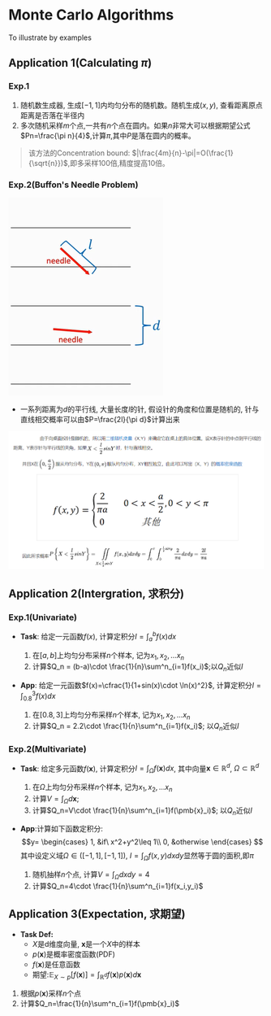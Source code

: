 # Monte Carlo Algorithms
To illustrate by examples

## Application 1(Calculating $\pi$)

### Exp.1
1. 随机数生成器, 生成$[-1,1]$内均匀分布的随机数。随机生成$(x,y)$, 查看距离原点距离是否落在半径内
2. 多次随机采样$m$个点,一共有$n$个点在圆内。如果$n$非常大可以根据期望公式$Pn=\frac{\pi n}{4}$,计算$\pi$,其中$P$是落在圆内的概率。

> 该方法的Concentration bound: $|\frac{4m}{n}-\pi|=O(\frac{1}{\sqrt{n}})$,即多采样100倍,精度提高10倍。

### Exp.2(Buffon's Needle Problem)
![proof use integral](./pics/5.1.needle_problem.png)
- 一系列距离为$d$的平行线, 大量长度$l$的针, 假设针的角度和位置是随机的, 针与直线相交概率可以由$P=\frac{2l}{\pi d}$计算出来

![proof use integral](./pics/5.2.needle_proof.png)

## Application 2(Intergration, 求积分)

### Exp.1(Univariate)

- **Task**: 给定一元函数$f(x)$, 计算定积分$I=\int^b_af(x)dx$
    1. 在$[a,b]$上均匀分布采样$n$个样本, 记为$x_1,x_2,...x_n$
    2. 计算$Q_n = (b-a)\cdot \frac{1}{n}\sum^n_{i=1}f(x_i)$;以$Q_n$近似$I$

- **App**: 给定一元函数$f(x)=\cfrac{1}{1+sin(x)\cdot \ln(x)^2}$, 计算定积分$I=\int^3_{0.8}f(x)dx$
    1. 在$[0.8,3]$上均匀分布采样$n$个样本, 记为$x_1,x_2,...x_n$
    2. 计算$Q_n = 2.2\cdot \frac{1}{n}\sum^n_{i=1}f(x_i)$; 以$Q_n$近似$I$

### Exp.2(Multivariate)

- **Task**: 给定多元函数$f(\pmb{x})$, 计算定积分$I=\int_\Omega f(\pmb{x})dx$, 其中向量$\pmb{x} \in \mathbb{R}^d$, $\Omega \subset \mathbb{R}^d$
    1. 在$\Omega$上均匀分布采样$n$个样本, 记为$x_1,x_2,...x_n$
    2. 计算$V = \int_\Omega d\pmb{x}$;
    3. 计算$Q_n=V\cdot \frac{1}{n}\sum^n_{i=1}f(\pmb{x}_i)$; 以$Q_n$近似$I$

- **App**:计算如下函数定积分:
    $$y=
    \begin{cases}
        1, &if\ x^2+y^2\leq 1\\
        0, &otherwise
    \end{cases}
    $$
    其中设定义域$\Omega\in ([-1,1],[-1,1])$, $I=\int_\Omega f(x,y)dxdy$显然等于圆的面积,即$\pi$

    1. 随机抽样$n$个点, 计算$V=\int_\Omega dxdy=4$
    2. 计算$Q_n=4\cdot \frac{1}{n}\sum^n_{i=1}f(x_i,y_i)$

## Application 3(Expectation, 求期望)
- **Task Def:** 
    - $X$是d维度向量, $\pmb{x}$是一个$X$中的样本
    - $p(\pmb{x})$是概率密度函数(PDF)
    - $f(\pmb{x})$是任意函数
    - 期望:$\mathbb{E}_{X\sim p}[f(\pmb{x})]=\int_{\mathbb{R}^d}f(\pmb{x})p(\pmb{x})d\pmb{x}$

1. 根据$p(\pmb{x})$采样$n$个点
2. 计算$Q_n=\frac{1}{n}\sum^n_{i=1}f(\pmb{x}_i)$